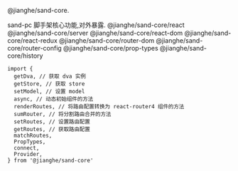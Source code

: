 @jianghe/sand-core.

sand-pc 脚手架核心功能,对外暴露.
@jianghe/sand-core/react
@jianghe/sand-core/server
@jianghe/sand-core/react-dom
@jianghe/sand-core/react-redux
@jianghe/sand-core/router-dom
@jianghe/sand-core/router-config
@jianghe/sand-core/prop-types
@jianghe/sand-core/history

```
import {
  getDva, // 获取 dva 实例
  getStore, // 获取 store
  setModel, // 设置 model
  async, // 动态初始组件的方法
  renderRoutes, // 将路由配置转换为 react-router4 组件的方法
  sumRouter, // 将分割路由合并的方法
  setRoutes, // 设置路由配置
  getRoutes, // 获取路由配置
  matchRoutes,
  PropTypes,
  connect,
  Provider,
} from '@jianghe/sand-core'
```
